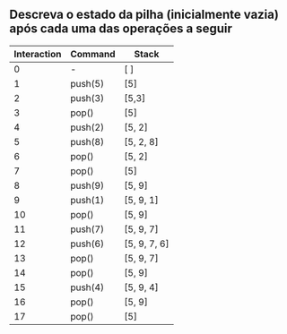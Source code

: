 ## Descreva o estado da pilha (inicialmente vazia) após cada uma das operações a seguir

| Interaction | Command | Stack        |   
|-------------|---------|--------------|
| 0           | -       | [ ]          |
| 1           | push(5) | [5]          |   
| 2           | push(3) | [5,3]        |   
| 3           | pop()   | [5]          |
| 4           | push(2) | [5, 2]       |
| 5           | push(8) | [5, 2, 8]    |
| 6           | pop()   | [5, 2]       |
| 7           | pop()   | [5]          |
| 8           | push(9) | [5, 9]       |
| 9           | push(1) | [5, 9, 1]    |
| 10          | pop()   | [5, 9]       |
| 11          | push(7) | [5, 9, 7]    |
| 12          | push(6) | [5, 9, 7, 6] |
| 13          | pop()   | [5, 9, 7]    |
| 14          | pop()   | [5, 9]       |
| 15          | push(4) | [5, 9, 4]    |
| 16          | pop()   | [5, 9]       |
| 17          | pop()   | [5]          |


## 